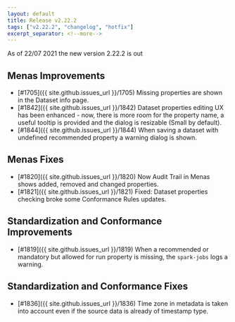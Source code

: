 ```yaml
---
layout: default
title: Release v2.22.2
tags: ["v2.22.2", "changelog", "hotfix"]
excerpt_separator: <!--more-->
---
```


As of 22/07 2021 the new version 2.22.2 is out
<!--more-->

## Menas Improvements
- [#1705]({{ site.github.issues_url }}/1705) Missing properties are shown in the Dataset info page.
- [#1842]({{ site.github.issues_url }}/1842) Dataset properties editing UX has been enhanced - now, there is more room for the property name, a useful tooltip is provided and the dialog is resizable (Small by default).
- [#1844]({{ site.github.issues_url }}/1844) When saving a dataset with undefined recommended property a warning dialog is shown.

## Menas Fixes
- [#1820]({{ site.github.issues_url }}/1820) Now Audit Trail in Menas shows added, removed and changed properties.
- [#1821]({{ site.github.issues_url }}/1821) Fixed: Dataset properties checking broke some Conformance Rules updates.

## Standardization and Conformance Improvements
- [#1819]({{ site.github.issues_url }}/1819) When a recommended or mandatory but allowed for run property is missing, the `spark-jobs` logs a warning.

## Standardization and Conformance Fixes
- [#1836]({{ site.github.issues_url }}/1836) Time zone in metadata is taken into account even if the source data is already of timestamp type.



